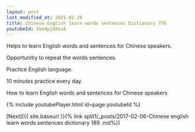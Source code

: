 ```yaml
---
layout: post
last_modified_at: 2021-03-29
title: Chinese English learn words sentences Dictionary 776 
youtubeId: Xkm4pjHXxvA
---
```

 
 
Helps to learn English words and sentences for Chinese speakers.

Opportunitiy to repeat the words sentences. 

Practice English language. 
 
10 minutes practice every day. 
 
How to learn English words and sentences for Chinese speakers 
 
{% include youtubePlayer.html id=page.youtubeId %}
 
 
[Next]({{ site.baseurl }}{% link  split1/_posts/2017-02-06-Chinese english learn words sentences dictionary 189 .md%})
 
